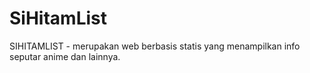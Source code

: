# SiHitamList
SIHITAMLIST - merupakan web berbasis statis yang menampilkan info seputar anime dan lainnya.
